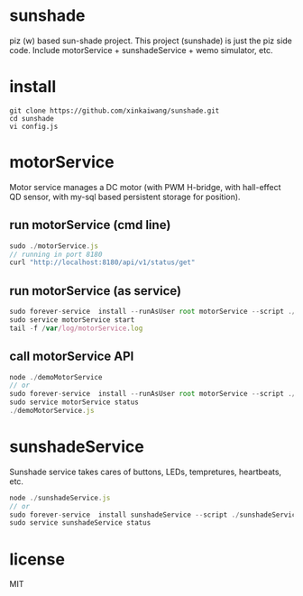 # sunshade
piz (w) based sun-shade project. This project (sunshade) is just the piz side code. Include motorService + sunshadeService + wemo simulator, etc.

# install

```
git clone https://github.com/xinkaiwang/sunshade.git
cd sunshade
vi config.js
```

# motorService
Motor service manages a DC motor (with PWM H-bridge, with hall-effect QD sensor, with my-sql based persistent storage for position).
## run motorService (cmd line)
``` js
sudo ./motorService.js
// running in port 8180
curl "http://localhost:8180/api/v1/status/get"
```

## run motorService (as service)
``` js
sudo forever-service  install --runAsUser root motorService --script ./motorService.js
sudo service motorService start
tail -f /var/log/motorService.log
```

## call motorService API
``` js
node ./demoMotorService
// or
sudo forever-service  install --runAsUser root motorService --script ./motorService.js
sudo service motorService status
./demoMotorService.js
```

# sunshadeService
Sunshade service takes cares of buttons, LEDs, tempretures, heartbeats, etc.
``` js
node ./sunshadeService.js
// or
sudo forever-service  install sunshadeService --script ./sunshadeService.js
sudo service sunshadeService status
```


# license

MIT
